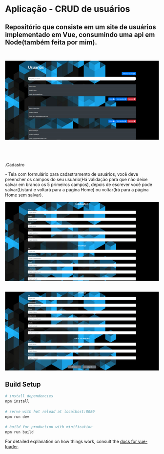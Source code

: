 # Aplicação - CRUD de usuários

<h2>Repositório que consiste em um site de usuários implementado em Vue, consumindo uma api em Node(também feita por mim).</h2> 
<br>

<p style="color:blue;>.Home</p>

<p>- Tela de listagem dos Usuários cadastrados, mostrando em ordem do mais recente primeiro</p>
<h3>Ações - Home</h3>
<p><b>Filtro:</b> Input para filtragem dos usuários</p>
<p><b>Adicionar Usuario:</b> Quando clicado, será direcionado pra tela de cadastro</p>
<p><b>Editar:</b> Quando clicada, será direcionado para a tela de cadastro, já preenchida com as suas
informações, podendo alterar informações de tal usuário.</p>
<p><b>Remover:</b> Quando clicada, aparece a confirmação e se confirmada, deletará o usuário
do banco de dados e da Home.</p>
<p><b>Ver detalhes:</b> Irá para uma página separada com todos os dados do usuário
cadastrado.</p>

<div align="center" style="margin-top: 15px;">
  <img alt="home" title="Home" src=".github/home.png"/>
</div>

#

<br>

.Cadastro
<p>- Tela com formulário para cadastramento de usuários, você deve preencher os campos do seu usuário(Há validação para que não deixe salvar em branco os 5 primeiros campos), depois de escrever você pode salvar(Listará e voltará para a página Home) ou voltar(Irá para a página Home sem salvar).</p>

<div align="center" style="margin-top: 15px;">
  <img alt="home" title="Home" src=".github/cadastro1.png"/>
</div>
<br>
<div align="center" style="margin-top: 15px;">
  <img alt="home" title="Home" src=".github/cadastro2.png"/>
</div>

## Build Setup

``` bash
# install dependencies
npm install

# serve with hot reload at localhost:8080
npm run dev

# build for production with minification
npm run build
```

For detailed explanation on how things work, consult the [docs for vue-loader](http://vuejs.github.io/vue-loader).
